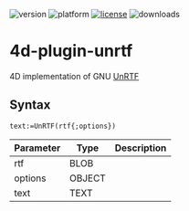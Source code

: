 ![version](https://img.shields.io/badge/version-17%2B-3E8B93)
![platform](https://img.shields.io/static/v1?label=platform&message=mac-intel%20|%20mac-arm%20|%20win-64&color=blue)
[![license](https://img.shields.io/github/license/miyako/4d-plugin-unrtf)](LICENSE)
![downloads](https://img.shields.io/github/downloads/miyako/4d-plugin-unrtf/total)

# 4d-plugin-unrtf
4D implementation of GNU [UnRTF](https://www.gnu.org/software/unrtf/)

## Syntax

```
text:=UnRTF(rtf{;options})
```

Parameter|Type|Description
------------|------------|----
rtf|BLOB|
options|OBJECT|
text|TEXT|
